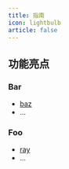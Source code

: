 ```yaml
---
title: 指南
icon: lightbulb
article: false
---
```


## 功能亮点

### Bar

- [baz](bar/baz.md)
- ...

### Foo

- [ray](foo/ray.md)
- ...
